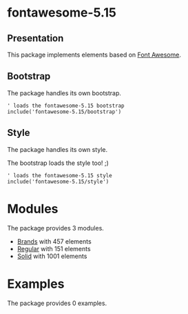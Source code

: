 # fontawesome-5.15


## Presentation
This package implements elements based on [Font Awesome](https://github.com/FortAwesome/Font-Awesome).




## Bootstrap

The package handles its own bootstrap.

```plantuml
' loads the fontawesome-5.15 bootstrap
include('fontawesome-5.15/bootstrap')
```



## Style

The package handles its own style.

The bootstrap loads the style too! ;)

```plantuml
' loads the fontawesome-5.15 style
include('fontawesome-5.15/style')
```


# Modules

The package provides 3 modules.


- [Brands](Brands.md) with 457 elements
- [Regular](Regular.md) with 151 elements
- [Solid](Solid.md) with 1001 elements

# Examples

The package provides 0 examples.


